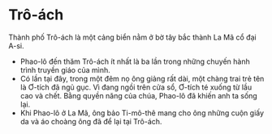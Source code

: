 # Trô-ách

Thành phố Trô-ách là một cảng biển nằm ở bờ tây bắc thành La Mã cổ đại A-si.
- Phao-lô đến thăm Trô-ách ít nhất là ba lần trong những chuyến hành trình truyền giáo của mình.
- Có lần tại đây, trong một đêm nọ ông giảng rất dài, một chàng trai trẻ tên là Ơ-tích đã ngủ gục. Vì đang ngồi trên cửa sổ, Ơ-tích té xuống từ lầu cao và chết. Bằng quyền năng của chúa, Phao-lô đã khiến anh ta sống lại.
- Khi Phao-lô ở La Mã, ông bảo Ti-mô-thê mang cho ông những cuộn giấy da và áo choàng ông đã để lại tại Trô-ách.

